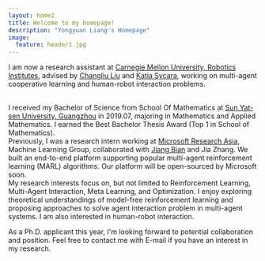 ```yaml
---
layout: home2
title: Welcome to my homepage!
description: "Yongyuan Liang's Homepage"
image:
  feature: header1.jpg
---
```


I am now a research assistant at <a href="https://www.ri.cmu.edu/" target="_blank">Carnegie Mellon University, Robotics Institutes</a>, advised by <a href="https://www.ri.cmu.edu/ri-faculty/changliu-liu/" target="_blank">Changliu Liu</a> and <a href="https://www.ri.cmu.edu/ri-faculty/katia-sycara/" target="_blank">Katia Sycara</a>, working on multi-agent cooperative learning and human-robot interaction problems.

<br />
I received my Bachelor of Science from School Of Mathematics at <a href="http://www.sysu.edu.cn/2012/en/index.htm" target="_blank">Sun Yat-sen University, Guangzhou</a> in 2019.07, majoring in Mathematics and Applied Mathematics. I earned the Best Bachelor Thesis Award (Top 1 in School of Mathematics).

<br />
Previously, I was a research intern working at <a href="https://www.microsoft.com/en-us/research/lab/microsoft-research-asia/" target="_blank">Microsoft Research Asia</a>, Machine Learning Group, collaborated with <a href="https://sites.google.com/site/jiangbianhome/" target="_blank">Jiang Bian</a> and Jia Zhang. We built an end-to-end platform supporting popular multi-agent reinforcement learning (MARL) algorithms. Our platform will be open-sourced by Microsoft soon.

<br />
My research interests focus on, but not limited to Reinforcement Learning, Multi-Agent Interaction, Meta Learning, and Optimization. I enjoy exploring theoretical understandings of model-free reinforcement learning and proposing approaches to solve agent interaction problem in multi-agent systems. I am also interested in human-robot interaction.

<br />

As a Ph.D. applicant this year, I'm looking forward to potential collaboration and position. Feel free to contact me with E-mail if you have an interest in my research.